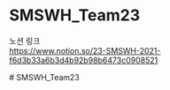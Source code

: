 # SMSWH_Team23

<p>노션 링크<br/>
<a href="https://www.notion.so/23-SMSWH-2021-f6d3b33a6b3d4b92b98b6473c0908521">https://www.notion.so/23-SMSWH-2021-f6d3b33a6b3d4b92b98b6473c0908521</a>
</p>
# SMSWH_Team23
